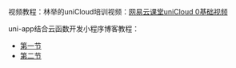 
视频教程：林举的uniCloud培训视频：[网易云课堂uniCloud 0基础视频](https://study.163.com/course/introduction.htm?courseId=1209978085#/courseDetail?tab=1)

uni-app结合云函数开发小程序博客教程：
- [第一节](https://juejin.im/post/5ea78879e51d454dd60cf473)
- [第二节](https://juejin.im/post/5eb21a12f265da7bf0283664)
